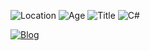 <!--
**sduo/sduo** is a ✨ _special_ ✨ repository because its `README.md` (this file) appears on your GitHub profile.

Here are some ideas to get you started:

- 🔭 I’m currently working on ...
- 🌱 I’m currently learning ...
- 👯 I’m looking to collaborate on ...
- 🤔 I’m looking for help with ...
- 💬 Ask me about ...
- 📫 How to reach me: ...
- 😄 Pronouns: ...
- ⚡ Fun fact: ...
-->
![Location](https://img.shields.io/badge/Location-CHANGSHA%20%C2%B7%20HUNAN-FE7D37?style=for-the-badge)
![Age](https://img.shields.io/badge/Age-35+-DFB317?style=for-the-badge)
![Title](https://img.shields.io/badge/Title-Software%20Architect-FF69B4?style=for-the-badge)
![C#](https://img.shields.io/badge/.Net-C%23-8A2BE2?style=for-the-badge)

[![Blog](https://img.shields.io/badge/Blog-%E4%B8%B7%E8%96%84%E8%8D%B7%E5%B7%A5%E5%9D%8A%E4%B8%B7-44CC11?style=for-the-badge)](https://www.yuque.com/sduo/blog/)

